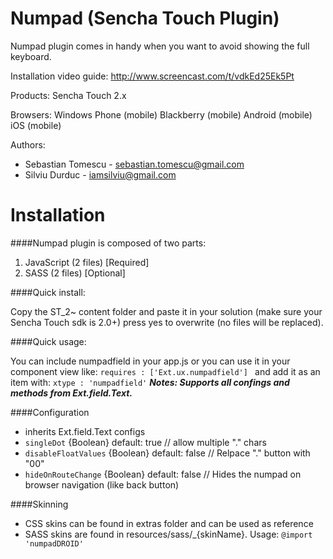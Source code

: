 Numpad (Sencha Touch Plugin)
======

Numpad plugin comes in handy when you want to avoid showing the full keyboard.

Installation video guide: http://www.screencast.com/t/vdkEd25Ek5Pt

Products: Sencha Touch 2.x

Browsers: Windows Phone (mobile) Blackberry (mobile) Android (mobile) iOS (mobile)

Authors: 
- Sebastian Tomescu - sebastian.tomescu@gmail.com
- Silviu Durduc - iamsilviu@gmail.com

Installation
======
 
####Numpad plugin is composed of two parts:

 1. JavaScript (2 files) [Required]
 2. SASS (2 files) [Optional]


####Quick install:
	
Copy the ST_2~ content folder and paste it in your solution 
(make sure your Sencha Touch sdk is 2.0+) 
press yes to overwrite (no files will be replaced).


####Quick usage:

You can include numpadfield in your app.js 
or you can use it in your component view like: 
`requires : ['Ext.ux.numpadfield'] `
and add it as an item with:
`xtype : 'numpadfield'`
***Notes: 
Supports all confings and methods from Ext.field.Text.***

####Configuration
- inherits Ext.field.Text configs
- `singleDot` {Boolean} default: true // allow multiple "." chars
- `disableFloatValues` {Boolean} default: false // Relpace "." button with "00"
- `hideOnRouteChange` {Boolean} default: false // Hides the numpad on browser navigation (like back button)

####Skinning
- CSS skins can be found in extras folder and can be used as reference
- SASS skins are found in resources/sass/_{skinName}. Usage: `@import 'numpadDROID'`
  
